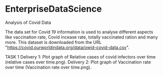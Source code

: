 # EnterpriseDataScience
Analysis of Covid Data


The data set for Covid 19 information is used to analyse different aspects like vaccination rate, Covid incease rate, totally vaccinated ration and many more. This dataset is downloaded from the URL "https://covid.ourworldindata.org/data/owid-covid-data.csv".

TASK 1
Delivery 1: Plot graph of Relative cases of covid infectors over time (relative cases over time.png).
Delivery 2: Plot graph of Vaccination rate over time (Vaccination rate over time.png).
